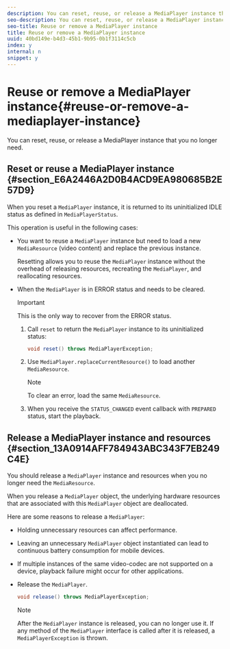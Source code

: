 ```yaml
---
description: You can reset, reuse, or release a MediaPlayer instance that you no longer need.
seo-description: You can reset, reuse, or release a MediaPlayer instance that you no longer need.
seo-title: Reuse or remove a MediaPlayer instance
title: Reuse or remove a MediaPlayer instance
uuid: 40bd149e-b4d3-45b1-9b95-0b1f3114c5cb
index: y
internal: n
snippet: y
---
```


# Reuse or remove a MediaPlayer instance{#reuse-or-remove-a-mediaplayer-instance}

You can reset, reuse, or release a MediaPlayer instance that you no longer need.

## Reset or reuse a MediaPlayer instance {#section_E6A2446A2D0B4ACD9EA980685B2E57D9}

When you reset a `MediaPlayer` instance, it is returned to its uninitialized IDLE status as defined in `MediaPlayerStatus`.

This operation is useful in the following cases:

* You want to reuse a `MediaPlayer` instance but need to load a new `MediaResource` (video content) and replace the previous instance.

  Resetting allows you to reuse the `MediaPlayer` instance without the overhead of releasing resources, recreating the `MediaPlayer`, and reallocating resources. 

* When the `MediaPlayer` is in ERROR status and needs to be cleared. 

  >[!IMPORTANT]
  >
  >This is the only way to recover from the ERROR status.

    1. Call `reset` to return the `MediaPlayer` instance to its uninitialized status:     
    
       ```java    
       void reset() throws MediaPlayerException; 
       
       ```

    1. Use `MediaPlayer.replaceCurrentResource()` to load another `MediaResource`.     
    
       >[!NOTE]
       >
       >To clear an error, load the same `MediaResource`.

    1. When you receive the `STATUS_CHANGED` event callback with `PREPARED` status, start the playback.

## Release a MediaPlayer instance and resources {#section_13A0914AFF784943ABC343F7EB249C4E}

You should release a `MediaPlayer` instance and resources when you no longer need the `MediaResource`.

When you release a `MediaPlayer` object, the underlying hardware resources that are associated with this `MediaPlayer` object are deallocated.

Here are some reasons to release a `MediaPlayer`:

* Holding unnecessary resources can affect performance. 
* Leaving an unnecessary `MediaPlayer` object instantiated can lead to continuous battery consumption for mobile devices. 
* If multiple instances of the same video-codec are not supported on a device, playback failure might occur for other applications.

* Release the `MediaPlayer`. 

  ```java
  void release() throws MediaPlayerException;
  ```

  >[!NOTE]
  >
  >After the `MediaPlayer` instance is released, you can no longer use it. If any method of the `MediaPlayer` interface is called after it is released, a `MediaPlayerException` is thrown.

